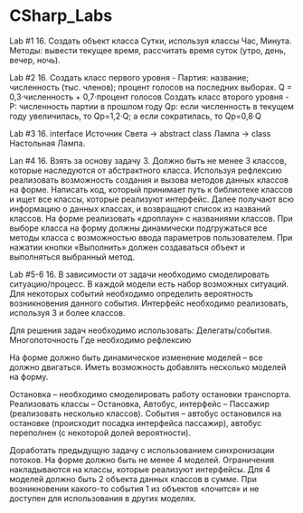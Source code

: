 # CSharp_Labs
Lab #1 16. Создать объект класса Сутки, используя классы Час, Минута. Методы: вывести текущее время, рассчитать время суток (утро, день, вечер, ночь).

Lab #2 16. Создать класс первого уровня - Партия: название; численность (тыс. членов); процент голосов на последних выборах. Q = 0,3·численность + 0,7·процент голосов
Создать класс второго уровня - P: численность партии в прошлом году Qp: если численность в текущем году увеличилась, то Qp=1,2·Q;
а если сократилась, то Qp=0,8·Q

Lab #3 16. interface Источник Света -> abstract class Лампа -> class Настольная Лампа.

Lan #4 16. Взять за основу задачу 3. Должно быть не менее 3 классов, которые наследуются от абстрактного класса. 
Используя рефлексию реализовать возможность создания  и вызова методов данных классов на форме. Написать код, который принимает путь к библиотеке классов и ищет все классы, которые реализуют интерфейс.  Далее получают всю информацию о данных классах, и возвращают список из названий классов. На форме реализовать «дроплаун» с названиями классов. При выборе класса на форму должны динамически подгружаться все методы класса с возможностью ввода параметров пользователем. При нажатии кнопки «Выполнить» должен создаваться объект и выполняться выбранный метод.

Lab #5-6 16. В зависимости от задачи необходимо смоделировать ситуацию/процесс. В каждой модели есть набор возможных ситуаций. Для некоторых событий необходимо определить вероятность возникновения данного события. Интерфейс необходимо реализовать, используя 3 и более классов.

Для решения задач необходимо использовать:
    Делегаты/события.
    Многопоточность
    Где необходимо рефлексию
    
На форме должно быть динамическое изменение моделей – все должно двигаться. Иметь возможность добавлять несколько моделей на форму.

Остановка – необходимо смоделировать работу остановки транспорта. Реализовать классы – Остановка, Автобус, интерфейс – Пассажир (реализовать несколько классов). События – автобус остановился на остановке (происходит посадка интерфейса пассажир), автобус переполнен (с некоторой долей вероятности).

Доработать предыдущую задачу с использованием синхронизации потоков. На форме должно быть не менее 4 моделей. Ограничения накладываются на классы, которые реализуют интерфейсы. Для 4 моделей должно быть 2 объекта данных  классов в сумме. При возникновении какого-то события 1 из объектов «лочится» и не доступен для использования  в других моделях.
